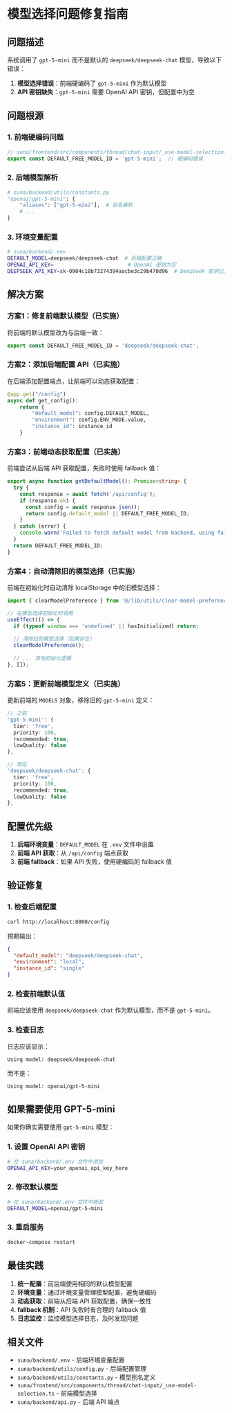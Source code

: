 # 模型选择问题修复指南

## 问题描述

系统调用了 `gpt-5-mini` 而不是默认的 `deepseek/deepseek-chat` 模型，导致以下错误：

1. **模型选择错误**：前端硬编码了 `gpt-5-mini` 作为默认模型
2. **API 密钥缺失**：`gpt-5-mini` 需要 OpenAI API 密钥，但配置中为空

## 问题根源

### 1. 前端硬编码问题
```typescript
// suna/frontend/src/components/thread/chat-input/_use-model-selection.ts
export const DEFAULT_FREE_MODEL_ID = 'gpt-5-mini';  // 硬编码错误
```

### 2. 后端模型解析
```python
# suna/backend/utils/constants.py
"openai/gpt-5-mini": {
    "aliases": ["gpt-5-mini"],  # 别名解析
    # ...
}
```

### 3. 环境变量配置
```bash
# suna/backend/.env
DEFAULT_MODEL=deepseek/deepseek-chat  # 后端配置正确
OPENAI_API_KEY=                        # OpenAI 密钥为空
DEEPSEEK_API_KEY=sk-0904c18b73274394aacbe3c29b470d96  # DeepSeek 密钥已设置
```

## 解决方案

### 方案1：修复前端默认模型（已实施）

将前端的默认模型改为与后端一致：

```typescript
export const DEFAULT_FREE_MODEL_ID = 'deepseek/deepseek-chat';
```

### 方案2：添加后端配置 API（已实施）

在后端添加配置端点，让前端可以动态获取配置：

```python
@app.get("/config")
async def get_config():
    return {
        "default_model": config.DEFAULT_MODEL,
        "environment": config.ENV_MODE.value,
        "instance_id": instance_id
    }
```

### 方案3：前端动态获取配置（已实施）

前端尝试从后端 API 获取配置，失败时使用 fallback 值：

```typescript
export async function getDefaultModel(): Promise<string> {
  try {
    const response = await fetch('/api/config');
    if (response.ok) {
      const config = await response.json();
      return config.default_model || DEFAULT_FREE_MODEL_ID;
    }
  } catch (error) {
    console.warn('Failed to fetch default model from backend, using fallback:', error);
  }
  return DEFAULT_FREE_MODEL_ID;
}
```

### 方案4：自动清除旧的模型选择（已实施）

前端在初始化时自动清除 localStorage 中的旧模型选择：

```typescript
import { clearModelPreference } from '@/lib/utils/clear-model-preference';

// 在模型选择初始化时调用
useEffect(() => {
  if (typeof window === 'undefined' || hasInitialized) return;
  
  // 清除旧的模型选择（如果存在）
  clearModelPreference();
  
  // ... 其他初始化逻辑
}, []);
```

### 方案5：更新前端模型定义（已实施）

更新前端的 `MODELS` 对象，移除旧的 `gpt-5-mini` 定义：

```typescript
// 之前
'gpt-5-mini': { 
  tier: 'free', 
  priority: 100,
  recommended: true,
  lowQuality: false
},

// 现在
'deepseek/deepseek-chat': { 
  tier: 'free', 
  priority: 100,
  recommended: true,
  lowQuality: false
},
```

## 配置优先级

1. **后端环境变量**：`DEFAULT_MODEL` 在 `.env` 文件中设置
2. **前端 API 获取**：从 `/api/config` 端点获取
3. **前端 fallback**：如果 API 失败，使用硬编码的 fallback 值

## 验证修复

### 1. 检查后端配置
```bash
curl http://localhost:8000/config
```

预期输出：
```json
{
  "default_model": "deepseek/deepseek-chat",
  "environment": "local",
  "instance_id": "single"
}
```

### 2. 检查前端默认值
前端应该使用 `deepseek/deepseek-chat` 作为默认模型，而不是 `gpt-5-mini`。

### 3. 检查日志
日志应该显示：
```
Using model: deepseek/deepseek-chat
```

而不是：
```
Using model: openai/gpt-5-mini
```

## 如果需要使用 GPT-5-mini

如果你确实需要使用 `gpt-5-mini` 模型：

### 1. 设置 OpenAI API 密钥
```bash
# 在 suna/backend/.env 文件中添加
OPENAI_API_KEY=your_openai_api_key_here
```

### 2. 修改默认模型
```bash
# 在 suna/backend/.env 文件中修改
DEFAULT_MODEL=openai/gpt-5-mini
```

### 3. 重启服务
```bash
docker-compose restart
```

## 最佳实践

1. **统一配置**：前后端使用相同的默认模型配置
2. **环境变量**：通过环境变量管理模型配置，避免硬编码
3. **动态获取**：前端从后端 API 获取配置，确保一致性
4. **fallback 机制**：API 失败时有合理的 fallback 值
5. **日志监控**：监控模型选择日志，及时发现问题

## 相关文件

- `suna/backend/.env` - 后端环境变量配置
- `suna/backend/utils/config.py` - 后端配置管理
- `suna/backend/utils/constants.py` - 模型别名定义
- `suna/frontend/src/components/thread/chat-input/_use-model-selection.ts` - 前端模型选择
- `suna/backend/api.py` - 后端 API 端点
